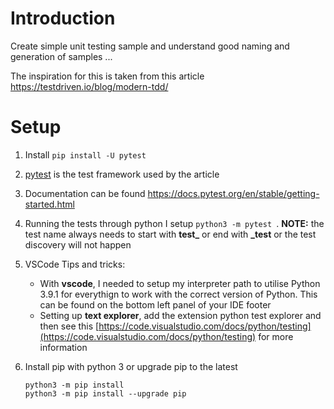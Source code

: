 # Introduction

Create simple unit testing sample and understand good naming and generation of samples ...

The inspiration for this is taken from this article https://testdriven.io/blog/modern-tdd/ 

# Setup

1. Install `pip install -U pytest`

2. [pytest](https://docs.pytest.org/en/stable/) is the test framework used by the article

3. Documentation can be found https://docs.pytest.org/en/stable/getting-started.html

4. Running the tests through python I setup `python3 -m pytest `. **NOTE:** the test name always needs to start with **test_** or end with **_test** or the test discovery will not happen 

5. VSCode Tips and tricks:

   - With **vscode**, I needed to setup my interpreter path to utilise Python 3.9.1 for everythign to work with the correct version of Python. This can be found on the bottom left panel of your IDE footer
   - Setting up **text explorer**, add the extension python test explorer and then see this [https://code.visualstudio.com/docs/python/testing](https://code.visualstudio.com/docs/python/testing) for more information

6. Install pip with python 3 or upgrade pip to the latest

   ```
   python3 -m pip install
   python3 -m pip install --upgrade pip
   ```

